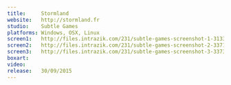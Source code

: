 ```yaml
---
title:     Stormland
website:   http://stormland.fr
studio:    Subtle Games
platforms: Windows, OSX, Linux
screen1:   http://files.intrazik.com/231/subtle-games-screenshot-1-3133-493-20150422-112759.jpg
screen2:   http://files.intrazik.com/231/subtle-games-screenshot-2-3371-493-20150422-112800.jpg
screen3:   http://files.intrazik.com/231/subtle-games-screenshot-3-3373-493-20150422-112801.jpg
boxart:
video:
release:   30/09/2015
---
```

